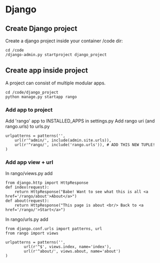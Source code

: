 # Django
## Create Django project
Create a django project inside your container /code dir:

```
cd /code
/django-admin.py startproject django_project
```

## Create app inside project
A project can consist of multiple modular apps.

```
cd /code/django_project
python manage.py startapp rango
```

### Add app to project
Add 'rango' app to INSTALLED_APPS in settings.py
Add rango uri (and rango.urls) to urls.py

```
urlpatterns = patterns('',
    url(r'^admin/', include(admin.site.urls)),
    url(r'^rango/', include('rango.urls')), # ADD THIS NEW TUPLE!
)
```

### Add app view + url
In rango/views.py add

```
from django.http import HttpResponse
def index(request):
    return HttpResponse("Babe! Want to see what this is all <a href='/rango/about'>About</a>")
def about(request):
    return HttpResponse("This page is about <br/> Back to <a href='/rango/'>Start</a>")
```    

In rango/urls.py add

```
from django.conf.urls import patterns, url
from rango import views

urlpatterns = patterns('',
        url(r'^$', views.index, name='index'),
        url(r'^about/', views.about, name='about')
)
```
